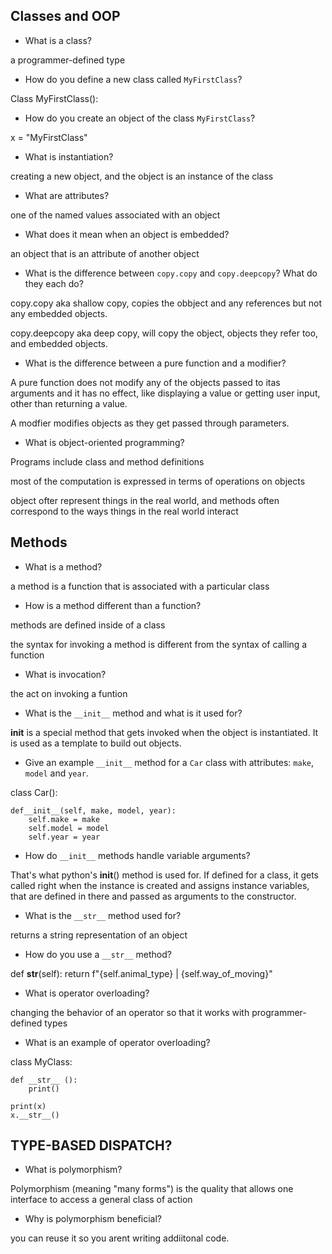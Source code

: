 ## Classes and OOP

- What is a class?

a programmer-defined type

- How do you define a new class called `MyFirstClass`?

Class MyFirstClass():

- How do you create an object of the class `MyFirstClass`?

x = "MyFirstClass"

- What is instantiation?

creating a new object, and the object is an instance of the class

- What are attributes?

one of the named values associated with an object

- What does it mean when an object is embedded?

an object that is an attribute of another object

- What is the difference between `copy.copy` and `copy.deepcopy`?
What do they each do?

copy.copy aka shallow copy, copies the obbject and any references but not any embedded objects.

copy.deepcopy aka deep copy, will copy the object, objects they refer too, and embedded objects.


- What is the difference between a pure function and a modifier?

A pure function does not modify any of the objects passed to itas arguments and it has no effect, like displaying a value or getting user input, other than returning a value.

A modfier modifies objects as they get passed through parameters.


- What is object-oriented programming?

Programs include class and method definitions

most of the computation is expressed in terms of operations on objects

object ofter represent things in the real world, and methods often correspond to the ways things in the real world interact

## Methods

- What is a method?

a method is a function that is associated with a particular class

- How is a method different than a function?

methods are defined inside of a class

the syntax for invoking a method is different from the syntax of calling a function

- What is invocation?

the act on invoking a funtion

- What is the `__init__` method and what is it used for?

__init__ is a special method that gets invoked when the object is instantiated. It is used as a template to build out objects.

- Give an example `__init__` method for a `Car` class with attributes:
`make`, `model` and `year`.

class Car():

    def__init__(self, make, model, year):
        self.make = make
        self.model = model
        self.year = year

- How do `__init__` methods handle variable arguments?

That's what python's __init__() method is used for. If defined for a class, it gets called right when the instance is created and assigns instance variables, that are defined in there and passed as arguments to the constructor.


- What is the `__str__` method used for?

returns a string representation of an object

- How do you use a `__str__` method?

 def __str__(self):
        return f"{self.animal_type} | {self.way_of_moving}"


- What is operator overloading?

changing the behavior of an operator so that it works with programmer-defined types

- What is an example of operator overloading?

class MyClass:

    def __str__ ():
        print()

    print(x)
    x.__str__()

## TYPE-BASED DISPATCH?

- What is polymorphism?

Polymorphism (meaning "many forms") is the quality that allows one interface to access a general class of action

- Why is polymorphism beneficial?

you can reuse it so you arent writing addiitonal code.
